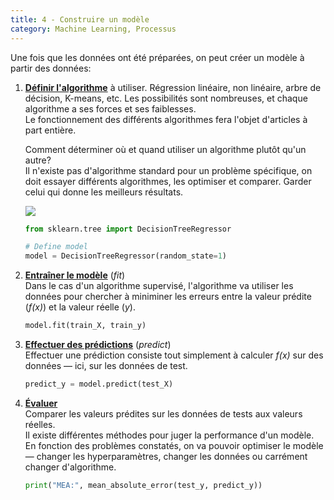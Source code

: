 ```yaml
---
title: 4 - Construire un modèle
category: Machine Learning, Processus
---
```


Une fois que les données ont été préparées, on peut créer un modèle à partir des données:

1. <ins>**Définir l'algorithme**</ins> à utiliser. Régression linéaire, non linéaire, arbre de décision, K-means, etc. Les possibilités sont nombreuses, et chaque algorithme a ses forces et ses faiblesses.  
   Le fonctionnement des différents algorithmes fera l'objet d'articles à part entière.

   Comment déterminer où et quand utiliser un algorithme plutôt qu'un autre?  
   Il n'existe pas d'algorithme standard pour un problème spécifique, on doit essayer différents algorithmes, les optimiser et comparer. Garder celui qui donne les meilleurs résultats.

   [![](https://i.imgur.com/Nat2iCe.jpg)](https://www.instagram.com/p/B8_qU0CgWzi/)

    ``` python
    from sklearn.tree import DecisionTreeRegressor

    # Define model
    model = DecisionTreeRegressor(random_state=1)
    ```

2. <ins>**Entraîner le modèle**</ins> (*fit*)  
   Dans le cas d'un algorithme supervisé, l'algorithme va utiliser les données pour chercher à miniminer les erreurs entre la valeur prédite (*f(x)*) et la valeur réelle (*y*).

    ``` python
    model.fit(train_X, train_y)
    ```

3. <ins>**Effectuer des prédictions**</ins> (*predict*)  
   Effectuer une prédiction consiste tout simplement à calculer *f(x)* sur des données — ici, sur les données de test.

    ``` python
    predict_y = model.predict(test_X)
    ```

4. <ins>**Évaluer**</ins>  
   Comparer les valeurs prédites sur les données de tests aux valeurs réelles.  
   Il existe différentes méthodes pour juger la performance d'un modèle. En fonction des problèmes constatés, on va pouvoir optimiser le modèle — changer les hyperparamètres, changer les données ou carrément changer d'algorithme.

   ``` python
   print("MEA:", mean_absolute_error(test_y, predict_y))
   ```